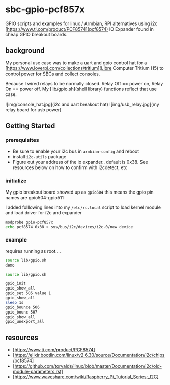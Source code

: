 # sbc-gpio-pcf857x
GPIO scripts and examples for linux / Armbian, RPI alternatives using i2c [https://www.ti.com/product/PCF8574](pcf8574) IO Expander found in cheap GPIO breakout boards.

## background
My personal use case was to make a uart and gpio control hat for a [https://www.loverpi.com/collections/tritium](Libre Computer Tritium H5) to control power for SBCs and collect consoles.

Because I wired relays to be normally closed.  Relay Off == power on, Relay On == power off.   My [lib/gpio.sh](shell library) functions reflect that use case.

![img/console_hat.jpg](i2c and uart breakout hat)
![img/usb_relay.jpg](my relay board for usb power)

## Getting Started

### prerequisites
* Be sure to enable your i2c bus in `armbian-config` and reboot
* install `i2c-utils` package
* Figure out your address of the io expander.. default is 0x38.  See resources below on how to confirm with i2cdetect, etc

### initialize

My gpio breakout board showed up as `gpio504` this means the gpio pin names are gpio504-gpio511

I added folllowing lines into my `/etc/rc.local` script to load kernel module and load driver for i2c and expander

```sh
modprobe gpio-pcf857x
echo pcf8574 0x38 > sys/bus/i2c/devices/i2c-0/new_device
```

### example

requires running as root....

```sh
source lib/gpio.sh
demo
```

```sh
source lib/gpio.sh

gpio_init
gpio_show_all
gpio_set 505 value 1
gpio_show_all
sleep 1s
gpio_bounce 506
gpio_bounc 507
gpio_show_all
gpio_unexport_all
```

## resources
* [https://www.ti.com/product/PCF8574]
* [https://elixir.bootlin.com/linux/v2.6.30/source/Documentation/i2c/chips/pcf8574]
* [https://github.com/torvalds/linux/blob/master/Documentation/i2c/old-module-parameters.rst]
* [https://www.waveshare.com/wiki/Raspberry_Pi_Tutorial_Series:_I2C]
